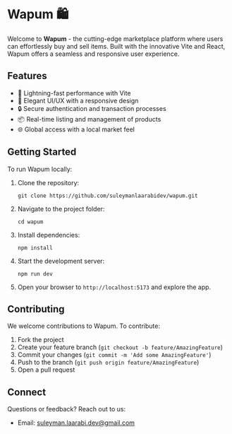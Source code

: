 # Wapum 🛍️

Welcome to **Wapum** - the cutting-edge marketplace platform where users can effortlessly buy and sell items. Built with the innovative Vite and React, Wapum offers a seamless and responsive user experience.

## Features

- 🚀 Lightning-fast performance with Vite
- 🎨 Elegant UI/UX with a responsive design
- 🔒 Secure authentication and transaction processes
- 📦 Real-time listing and management of products
- 🌐 Global access with a local market feel

## Getting Started

To run Wapum locally:

1. Clone the repository:
   ```
   git clone https://github.com/suleymanlaarabidev/wapum.git
   ```
2. Navigate to the project folder:
   ```
   cd wapum
   ```
3. Install dependencies:
   ```
   npm install
   ```
4. Start the development server:
   ```
   npm run dev
   ```
5. Open your browser to `http://localhost:5173` and explore the app.

## Contributing

We welcome contributions to Wapum. To contribute:

1. Fork the project
2. Create your feature branch (`git checkout -b feature/AmazingFeature`)
3. Commit your changes (`git commit -m 'Add some AmazingFeature'`)
4. Push to the branch (`git push origin feature/AmazingFeature`)
5. Open a pull request

## Connect

Questions or feedback? Reach out to us:

- Email: suleyman.laarabi.dev@gmail.com
